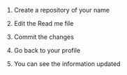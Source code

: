 1)	Create a repository of your name 
 
 

2)	Edit the Read me file 

 

3)	Commit the changes


4)	Go back to your profile
 

5)	You can see the information updated

 


